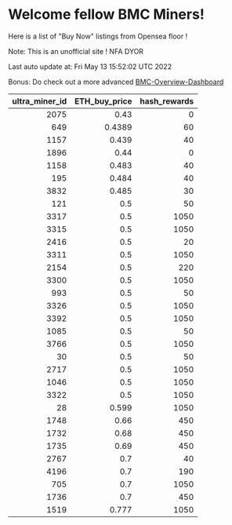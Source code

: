 # Welcome fellow BMC Miners!
Here is a list of "Buy Now" listings from Opensea floor !

Note: This is an unofficial site ! NFA DYOR

Last auto update at: Fri May 13 15:52:02 UTC 2022

Bonus: Do check out a more advanced [BMC-Overview-Dashboard](https://dune.com/defifunk/BMC-Overview-Dashboard)


|   ultra_miner_id |   ETH_buy_price |   hash_rewards |
|-----------------:|----------------:|---------------:|
|             2075 |          0.43   |              0 |
|              649 |          0.4389 |             60 |
|             1157 |          0.439  |             40 |
|             1896 |          0.44   |              0 |
|             1158 |          0.483  |             40 |
|              195 |          0.484  |             40 |
|             3832 |          0.485  |             30 |
|              121 |          0.5    |             50 |
|             3317 |          0.5    |           1050 |
|             3315 |          0.5    |           1050 |
|             2416 |          0.5    |             20 |
|             3311 |          0.5    |           1050 |
|             2154 |          0.5    |            220 |
|             3300 |          0.5    |           1050 |
|              993 |          0.5    |             50 |
|             3326 |          0.5    |           1050 |
|             3392 |          0.5    |           1050 |
|             1085 |          0.5    |             50 |
|             3766 |          0.5    |           1050 |
|               30 |          0.5    |             50 |
|             2717 |          0.5    |           1050 |
|             1046 |          0.5    |           1050 |
|             3322 |          0.5    |           1050 |
|               28 |          0.599  |           1050 |
|             1748 |          0.66   |            450 |
|             1732 |          0.68   |            450 |
|             1735 |          0.69   |            450 |
|             2767 |          0.7    |             40 |
|             4196 |          0.7    |            190 |
|              705 |          0.7    |           1050 |
|             1736 |          0.7    |            450 |
|             1519 |          0.777  |           1050 |